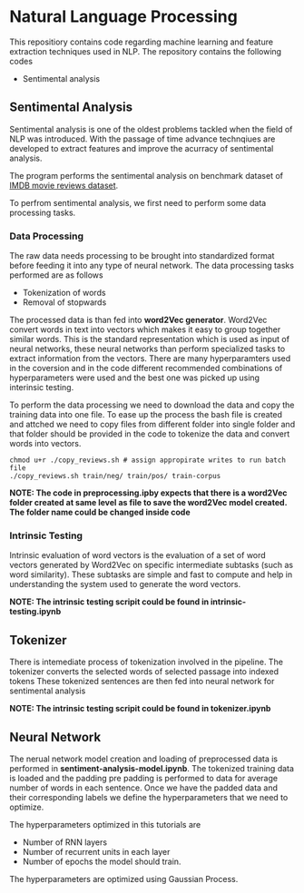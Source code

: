 # Natural Language Processing
This repositiory contains code regarding machine learning and feature extraction techniques used in NLP. The repository contains the following codes
- Sentimental analysis

## Sentimental Analysis
Sentimental analysis is one of the oldest problems tackled when the field of NLP was introduced. With the passage of time advance technqiues are developed to extract features and improve the acurracy of sentimental analysis.

The program performs the sentimental analysis on benchmark dataset of [IMDB movie reviews dataset](http://ai.stanford.edu/~amaas/data/sentiment/).

To perfrom sentimental analysis, we first need to perform some data processing tasks.

### Data Processing

The raw data needs processing to be brought into standardized format before feeding it into any type of neural network. The data processing tasks performed are as follows
- Tokenization of words
- Removal of stopwards

The processed data is than fed into **word2Vec generator**. Word2Vec convert words in text into vectors which makes it easy to group together similar words. This is the standard representation which is used as input of neural networks, these neural networks than perform specialized tasks to extract information from the vectors. There are many hyperparamters used in the coversion and in the code different recommended combinations of hyperparameters were used and the best one was picked up using interinsic testing.

To perform the data processing we need to download the data and copy the training data into one file. To ease up the process the bash file is created and attched we need to copy files from different folder into single folder and that folder should be provided in the code to tokenize the data and convert words into vectors.
```
chmod u+r ./copy_reviews.sh # assign appropirate writes to run batch file
./copy_reviews.sh train/neg/ train/pos/ train-corpus
```
**NOTE: The code in preprocessing.ipby expects that there is a word2Vec folder created at same level as file to save the word2Vec model created. The folder name could be changed inside code**

### Intrinsic Testing
Intrinsic evaluation of word vectors is the evaluation of a set of word vectors generated by Word2Vec on specific intermediate subtasks (such as word similarity). These subtasks are simple and fast to compute and help in understanding the system used to generate the word vectors.

**NOTE: The intrinsic testing scripit could be found in intrinsic-testing.ipynb**

## Tokenizer
There is intemediate process of tokenization involved in the pipeline. The tokenizer converts the selected words of selected passage into indexed tokens These tokenized sentences are then fed into neural network for sentimental analysis

**NOTE: The intrinsic testing scripit could be found in tokenizer.ipynb**

## Neural Network
The nerual network model creation and loading of preprocessed data is performed in **sentiment-analysis-model.ipynb**. The tokenized training data is loaded and the padding pre padding is performed to data for average number of words in each sentence. Once we have the padded data and their corresponding labels we define the hyperparameters that we need to optimize.

The hyperparameters optimized in this tutorials are 
- Number of RNN layers
- Number of recurrent units in each layer
- Number of epochs the model should train.

The hyperparameters are optimized using Gaussian Process.
